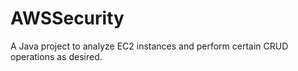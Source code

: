 # AWSSecurity
A Java project to analyze EC2 instances and perform certain CRUD operations as desired.
